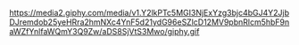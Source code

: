 https://media2.giphy.com/media/v1.Y2lkPTc5MGI3NjExYzg3bjc4bGJ4Y2JjbDJremdob25yeHRra2hmNXc4YnF5d21ydG96eSZlcD12MV9pbnRlcm5hbF9naWZfYnlfaWQmY3Q9Zw/aDS8SjVtS3Mwo/giphy.gif
